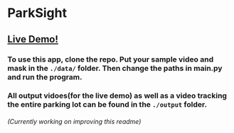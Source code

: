 # ParkSight

## <a href='https://faiiyad.github.io/ParkSight/'>Live Demo!</a>

### To use this app, clone the repo. Put your sample video and mask in the `./data/` folder. Then change the paths in main.py and run the program. 
### All output vidoes(for the live demo) as well as a video tracking the entire parking lot can be found in the `./output` folder.

###### (Currently working on improving this readme)
